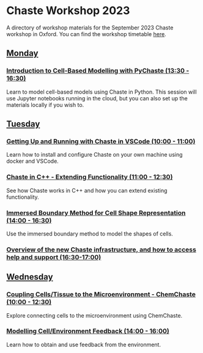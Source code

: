 # Chaste Workshop 2023
A directory of workshop materials for the September 2023 Chaste workshop in Oxford. You can find the workshop timetable [here](https://chaste.github.io/workshops/2023-09-11/).

## [Monday](https://github.com/Chaste/chaste-workshop-materials-2023/monday)

### [Introduction to Cell-Based Modelling with PyChaste (13:30 - 16:30)]()
Learn to model cell-based models using Chaste in Python. This session will use Jupyter notebooks running in the cloud, but you can also set up the materials locally if you wish to. 


## [Tuesday](https://github.com/Chaste/chaste-workshop-materials-2023/tuesday)

### [Getting Up and Running with Chaste in VSCode (10:00 - 11:00)](https://docs.google.com/presentation/d/1UqpN_9Jwfl-c1I9UpDGaIgm2GVSWffwk9rGkFhaq5_U/edit?usp=sharing)
Learn how to install and configure Chaste on your own machine using docker and VSCode.

### [Chaste in C++ - Extending Functionality (11:00 - 12:30)]()
See how Chaste works in C++ and how you can extend existing functionality.

### [Immersed Boundary Method for Cell Shape Representation (14:00 - 16:30)]()
Use the immersed boundary method to model the shapes of cells.

### [Overview of the new Chaste infrastructure, and how to access help and support (16:30-17:00)](tuesday/ChasteCellWorkshop_Infrastructure.pdf)

## [Wednesday](https://github.com/Chaste/chaste-workshop-materials-2023/wednesday)

### [Coupling Cells/Tissue to the Microenvironment - ChemChaste (10:00 - 12:30)]()
Explore connecting cells to the microenvironment using ChemChaste.

### [Modelling Cell/Environment Feedback (14:00 - 16:00)]()
Learn how to obtain and use feedback from the environment.
